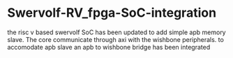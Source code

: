 # Swervolf-RV_fpga-SoC-integration
the risc v based swervolf SoC has been updated to add simple apb memory slave. The core communicate through axi with the wishbone peripherals. to accomodate apb slave an apb to wishbone bridge has been integrated

